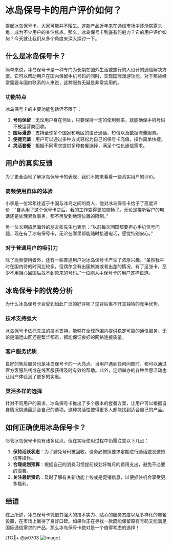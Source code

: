 # 冰岛保号卡的用户评价如何？

提起冰岛保号卡，大家可能并不陌生。这款产品近年来在通信市场中逐渐崭露头角，成为不少用户的关注焦点。那么，冰岛保号卡到底有何魅力？它的用户评价如何？今天就让我们从多个角度来深入探讨一下。

## 什么是冰岛保号卡？

简单来说，冰岛保号卡是一种专门为长期在国外生活或旅行的人设计的通信解决方案。它可以帮助用户在国内保留手机号码的同时，实现国际漫游功能。对于那些经常需要与国内联系的人来说，这种服务无疑是非常实用的。

### 功能特点

冰岛保号卡的主要功能包括但不限于：

1. **号码保留**：无论用户身在何处，只要保持一定的使用频率，就能确保手机号码不被运营商回收。
2. **国际漫游**：支持全球多个国家和地区的语音通话、短信以及数据流量服务。
3. **便捷充值**：用户可以通过多种方式轻松为自己的保号卡充值，操作简单快捷。
4. **灵活套餐**：根据不同需求提供多种套餐选择，满足个性化通信需求。

## 用户的真实反馈

为了更全面地了解冰岛保号卡的表现，我们不妨来看看一些真实用户的评价。

### 高频使用群体的体验

小李是一位常年往返于中国与冰岛之间的商人，他对冰岛保号卡给予了高度评价：“自从用了这个保号卡之后，我的工作变得更加顺畅了。无论是接听客户的电话还是处理紧急事务，都不再受到地理位置的限制。”

另一位长期旅居海外的朋友张先生也表示：“以前每次回国都要担心手机信号问题，现在有了冰岛保号卡，无论在哪里都能随时接通电话，感觉特别安心。”

### 对于普通用户的吸引力

除了高频使用者外，还有一些普通用户对冰岛保号卡产生了浓厚兴趣。“虽然我平时在国内待的时间比较多，但偶尔会有出国旅游或者出差的情况，有了这张卡，至少不用担心回国后找不到原来的号码。”一位刚入手保号卡的用户这样说道。

## 冰岛保号卡的优势分析

为什么冰岛保号卡会受到如此广泛的好评呢？这背后离不开其独特的竞争优势。

### 技术支持强大

冰岛保号卡依托先进的技术支持，能够在全球范围内提供稳定可靠的通信服务。无论是偏远山区还是繁华都市，都能保证良好的网络连接质量。

### 客户服务优质

良好的售后服务也是冰岛保号卡的一大亮点。当用户遇到任何问题时，都可以通过官方客服热线或在线客服获得及时有效的帮助。此外，定期举办的各种优惠活动也让用户体验到了更多的实惠。

### 灵活多样的选择

针对不同用户的需求，冰岛保号卡推出了多个版本的套餐方案，让用户可以根据自身情况挑选最适合自己的选项。这种灵活性使得更多人都能找到适合自己的产品。

## 如何正确使用冰岛保号卡？

尽管冰岛保号卡具有诸多优点，但在实际使用过程中仍需注意以下几点：

1. **保持活跃状态**：为了避免号码被回收，请务必按照要求定期进行通话或发送短信等操作。
2. **合理规划预算**：根据自己的消费习惯提前规划好每月的费用支出，避免不必要的浪费。
3. **关注最新资讯**：及时了解有关新功能上线或是促销信息，以便抓住机会享受更多福利。

## 结语

综上所述，冰岛保号卡凭借其强大的技术实力、贴心的服务态度以及多样化的套餐设置，在市场上赢得了良好口碑。如果你正在寻找一款既能保留原有号码又能满足国际通信需求的产品，那么冰岛保号卡绝对是一个值得考虑的选择！

[TG💪+ @jx0703 ![Image](https://github.com/user-attachments/assets/dbca1d08-cadb-493c-b0ec-ad6f7a83f270)]